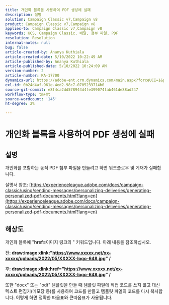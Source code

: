 ```yaml
---
title: 개인화 블록을 사용하여 PDF 생성에 실패
description: 설명
solution: Campaign Classic v7,Campaign v8
product: Campaign Classic v7,Campaign v8
applies-to: Campaign Classic v7,Campaign v8
keywords: KCS, Campaign Classic, 배달, 첨부 파일, PDF
resolution: Resolution
internal-notes: null
bug: false
article-created-by: Ananya Kuthiala
article-created-date: 5/10/2022 10:22:49 AM
article-published-by: Ananya Kuthiala
article-published-date: 5/10/2022 10:24:09 AM
version-number: 2
article-number: KA-17700
dynamics-url: https://adobe-ent.crm.dynamics.com/main.aspx?forceUCI=1&pagetype=entityrecord&etn=knowledgearticle&id=093ce123-4bd0-ec11-a7b5-0022480a8e40
exl-id: 0b24d4af-961e-4ed2-98c7-0705233714b0
source-git-commit: e8f4ca2dd578944d4fe399074fab461de88ad247
workflow-type: tm+mt
source-wordcount: '145'
ht-degree: 2%

---
```


# 개인화 블록을 사용하여 PDF 생성에 실패

## 설명


개인화를 포함하는 동적 PDF 첨부 파일을 만들려고 하면 워크플로우 및 게재가 실패합니다.

설명서 참조: [https://experienceleague.adobe.com/docs/campaign-classic/using/sending-messages/personalizing-deliveries/generating-personalized-pdf-documents.html?lang=en](https://experienceleague.adobe.com/docs/campaign-classic/using/sending-messages/personalizing-deliveries/generating-personalized-pdf-documents.html?lang=en)


## 해상도


개인화 블록에 &quot;<b>href=</b>이미지 링크의 &quot; 키워드입니다. 아래 내용을 참조하십시오.

전:
<b>draw:image xlink:&quot;https://www.xxxxx.net/xx-xxxxx/uploads/2022/05/XXXXX-logo-648.jpg&quot; /</b>

후:
<b>draw:image xlink:href=&quot;https://www.xxxxx.net/xx-xxxxx/uploads/2022/05/XXXXX-logo-648.jpg&quot; /</b>

또한 &quot;docx&quot; 또는 &quot;odt&quot; 템플릿을 만들 때 템플릿 파일에 직접 코드를 쓰지 않고 대신 텍스트 편집기(메모장 등)를 사용하여 코드를 만들고 템플릿 파일의 코드를 다시 복사합니다. 이렇게 하면 정확한 따옴표와 큰따옴표가 사용됩니다.
